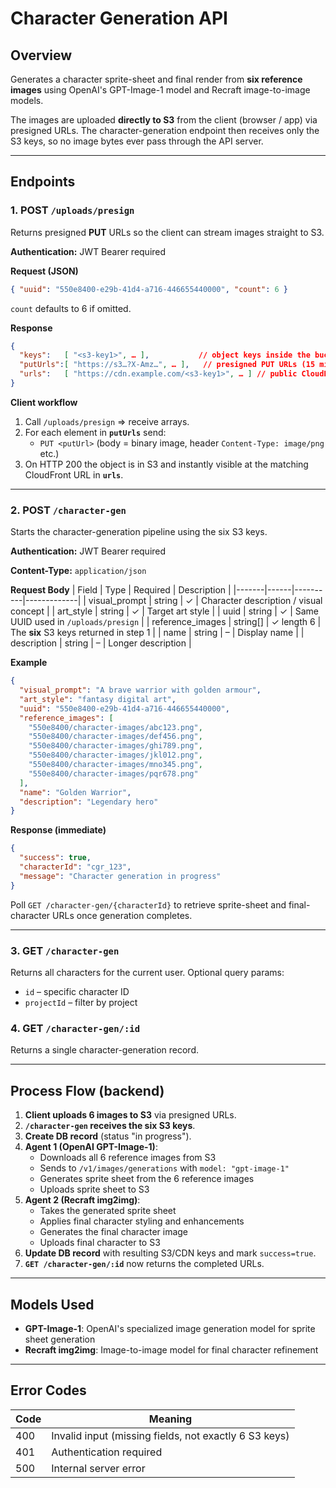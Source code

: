 # Character Generation API

## Overview
Generates a character sprite-sheet and final render from **six reference images** using OpenAI's GPT-Image-1 model and Recraft image-to-image models.

The images are uploaded **directly to S3** from the client (browser / app) via presigned URLs. The character-generation endpoint then receives only the S3 keys, so no image bytes ever pass through the API server.

---
## Endpoints

### 1. POST `/uploads/presign`
Returns presigned **PUT** URLs so the client can stream images straight to S3.

**Authentication:** JWT Bearer required

**Request (JSON)**
```json
{ "uuid": "550e8400-e29b-41d4-a716-446655440000", "count": 6 }
```
`count` defaults to 6 if omitted.

**Response**
```json
{
  "keys":   [ "<s3-key1>", … ],           // object keys inside the bucket
  "putUrls":[ "https://s3…?X-Amz…", … ],   // presigned PUT URLs (15 min expiry)
  "urls":   [ "https://cdn.example.com/<s3-key1>", … ] // public CloudFront URLs
}
```

**Client workflow**
1. Call `/uploads/presign` ⇒ receive arrays.
2. For each element in **`putUrls`** send:
   * `PUT <putUrl>`  (body = binary image, header `Content-Type: image/png` etc.)
3. On HTTP 200 the object is in S3 and instantly visible at the matching CloudFront URL in **`urls`**.

---
### 2. POST `/character-gen`
Starts the character-generation pipeline using the six S3 keys.

**Authentication:** JWT Bearer required

**Content-Type:** `application/json`

**Request Body**
| Field | Type | Required | Description |
|-------|------|----------|-------------|
| visual_prompt | string | ✓ | Character description / visual concept |
| art_style | string | ✓ | Target art style |
| uuid | string | ✓ | Same UUID used in `/uploads/presign` |
| reference_images | string[] | ✓ length 6 | The **six** S3 keys returned in step 1 |
| name | string | – | Display name |
| description | string | – | Longer description |

**Example**
```json
{
  "visual_prompt": "A brave warrior with golden armour",
  "art_style": "fantasy digital art",
  "uuid": "550e8400-e29b-41d4-a716-446655440000",
  "reference_images": [
    "550e8400/character-images/abc123.png",
    "550e8400/character-images/def456.png",
    "550e8400/character-images/ghi789.png",
    "550e8400/character-images/jkl012.png",
    "550e8400/character-images/mno345.png",
    "550e8400/character-images/pqr678.png"
  ],
  "name": "Golden Warrior",
  "description": "Legendary hero"
}
```

**Response (immediate)**
```json
{
  "success": true,
  "characterId": "cgr_123",
  "message": "Character generation in progress"
}
```
Poll `GET /character-gen/{characterId}` to retrieve sprite-sheet and final-character URLs once generation completes.

---
### 3. GET `/character-gen`
Returns all characters for the current user. Optional query params:
* `id` – specific character ID
* `projectId` – filter by project

### 4. GET `/character-gen/:id`
Returns a single character-generation record.

---
## Process Flow (backend)
1. **Client uploads 6 images to S3** via presigned URLs.
2. **`/character-gen` receives the six S3 keys**.
3. **Create DB record** (status "in progress").
4. **Agent 1 (OpenAI GPT-Image-1)**:
   - Downloads all 6 reference images from S3
   - Sends to `/v1/images/generations` with `model: "gpt-image-1"`
   - Generates sprite sheet from the 6 reference images
   - Uploads sprite sheet to S3
5. **Agent 2 (Recraft img2img)**:
   - Takes the generated sprite sheet
   - Applies final character styling and enhancements
   - Generates the final character image
   - Uploads final character to S3
6. **Update DB record** with resulting S3/CDN keys and mark `success=true`.
7. **`GET /character-gen/:id`** now returns the completed URLs.

---
## Models Used
- **GPT-Image-1**: OpenAI's specialized image generation model for sprite sheet generation
- **Recraft img2img**: Image-to-image model for final character refinement

---
## Error Codes
| Code | Meaning |
|------|---------|
| 400 | Invalid input (missing fields, not exactly 6 S3 keys) |
| 401 | Authentication required |
| 500 | Internal server error | 